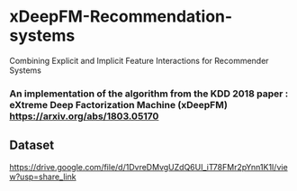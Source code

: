 # xDeepFM-Recommendation-systems
Combining Explicit and Implicit Feature Interactions for Recommender Systems




### An implementation of the algorithm from the KDD 2018 paper : eXtreme Deep Factorization Machine (xDeepFM) https://arxiv.org/abs/1803.05170

## Dataset
https://drive.google.com/file/d/1DvreDMvgUZdQ6UI_iT78FMr2pYnn1K1I/view?usp=share_link
